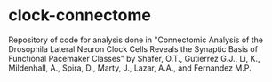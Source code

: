 # clock-connectome

Repository of code for analysis done in "Connectomic Analysis of the Drosophila Lateral Neuron Clock Cells Reveals the Synaptic Basis of Functional Pacemaker Classes" by Shafer, O.T., Gutierrez G.J., Li, K., Mildenhall, A., Spira, D., Marty, J., Lazar, A.A., and Fernandez M.P.
